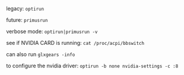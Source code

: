  
legacy: `optirun`

future: `primusrun`

verbose mode: `optirun|primusrun -v` 

see if NVIDIA CARD is running:
`cat /proc/acpi/bbswitch`

can also run 
`glxgears -info`

to configure the nvidia driver:
`optirun -b none nvidia-settings -c :8`
